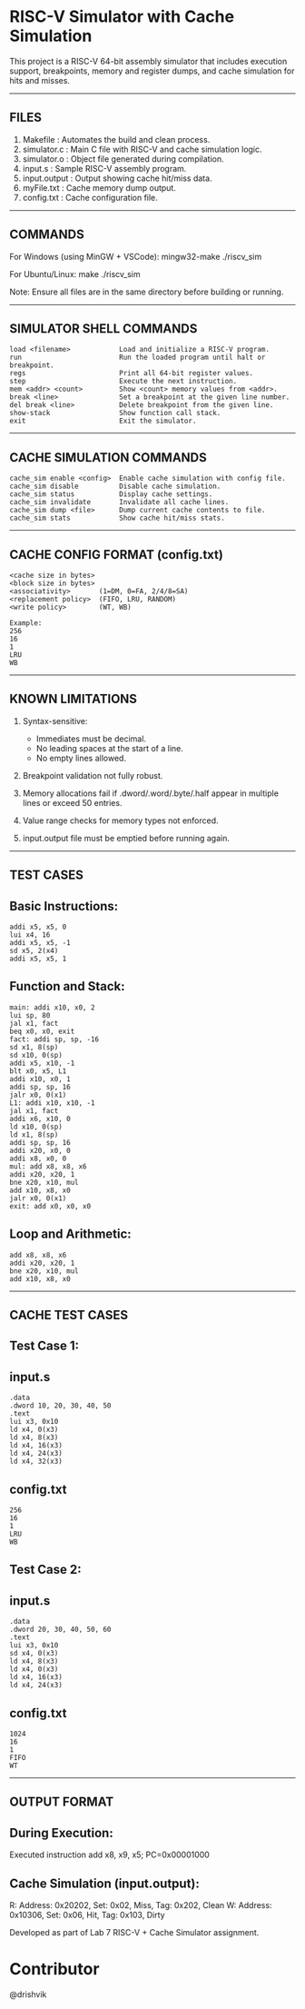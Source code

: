 RISC-V Simulator with Cache Simulation
======================================

This project is a RISC-V 64-bit assembly simulator that includes execution support, breakpoints, memory and register dumps, and cache simulation for hits and misses.

------------------------------------------------------------
FILES
------------------------------------------------------------

1. Makefile          : Automates the build and clean process.
2. simulator.c       : Main C file with RISC-V and cache simulation logic.
3. simulator.o       : Object file generated during compilation.
4. input.s           : Sample RISC-V assembly program.
5. input.output      : Output showing cache hit/miss data.
6. myFile.txt        : Cache memory dump output.
7. config.txt        : Cache configuration file.

------------------------------------------------------------
COMMANDS
------------------------------------------------------------

For Windows (using MinGW + VSCode):
    mingw32-make
    ./riscv_sim

For Ubuntu/Linux:
    make
    ./riscv_sim

Note: Ensure all files are in the same directory before building or running.

------------------------------------------------------------
SIMULATOR SHELL COMMANDS
------------------------------------------------------------

    load <filename>            Load and initialize a RISC-V program.
    run                        Run the loaded program until halt or breakpoint.
    regs                       Print all 64-bit register values.
    step                       Execute the next instruction.
    mem <addr> <count>         Show <count> memory values from <addr>.
    break <line>               Set a breakpoint at the given line number.
    del break <line>           Delete breakpoint from the given line.
    show-stack                 Show function call stack.
    exit                       Exit the simulator.

------------------------------------------------------------
CACHE SIMULATION COMMANDS
------------------------------------------------------------

    cache_sim enable <config>  Enable cache simulation with config file.
    cache_sim disable          Disable cache simulation.
    cache_sim status           Display cache settings.
    cache_sim invalidate       Invalidate all cache lines.
    cache_sim dump <file>      Dump current cache contents to file.
    cache_sim stats            Show cache hit/miss stats.

------------------------------------------------------------
CACHE CONFIG FORMAT (config.txt)
------------------------------------------------------------

    <cache size in bytes>
    <block size in bytes>
    <associativity>       (1=DM, 0=FA, 2/4/8=SA)
    <replacement policy>  (FIFO, LRU, RANDOM)
    <write policy>        (WT, WB)

    Example:
    256
    16
    1
    LRU
    WB

------------------------------------------------------------
KNOWN LIMITATIONS
------------------------------------------------------------

1. Syntax-sensitive:
   - Immediates must be decimal.
   - No leading spaces at the start of a line.
   - No empty lines allowed.

2. Breakpoint validation not fully robust.

3. Memory allocations fail if .dword/.word/.byte/.half appear in multiple lines or exceed 50 entries.

4. Value range checks for memory types not enforced.

5. input.output file must be emptied before running again.

------------------------------------------------------------
TEST CASES
------------------------------------------------------------

Basic Instructions:
-------------------
    addi x5, x5, 0
    lui x4, 16
    addi x5, x5, -1
    sd x5, 2(x4)
    addi x5, x5, 1

Function and Stack:
-------------------
    main: addi x10, x0, 2
    lui sp, 80
    jal x1, fact
    beq x0, x0, exit
    fact: addi sp, sp, -16
    sd x1, 8(sp)
    sd x10, 0(sp)
    addi x5, x10, -1
    blt x0, x5, L1
    addi x10, x0, 1
    addi sp, sp, 16
    jalr x0, 0(x1)
    L1: addi x10, x10, -1
    jal x1, fact
    addi x6, x10, 0
    ld x10, 0(sp)
    ld x1, 8(sp)
    addi sp, sp, 16
    addi x20, x0, 0
    addi x8, x0, 0
    mul: add x8, x8, x6
    addi x20, x20, 1
    bne x20, x10, mul
    add x10, x8, x0
    jalr x0, 0(x1)
    exit: add x0, x0, x0

Loop and Arithmetic:
--------------------
    add x8, x8, x6
    addi x20, x20, 1
    bne x20, x10, mul
    add x10, x8, x0

------------------------------------------------------------
CACHE TEST CASES
------------------------------------------------------------

Test Case 1:
------------
input.s
-------
    .data
    .dword 10, 20, 30, 40, 50
    .text
    lui x3, 0x10
    ld x4, 0(x3)
    ld x4, 8(x3)
    ld x4, 16(x3)
    ld x4, 24(x3)
    ld x4, 32(x3)

config.txt
----------
    256
    16
    1
    LRU
    WB

Test Case 2:
------------
input.s
-------
    .data
    .dword 20, 30, 40, 50, 60
    .text
    lui x3, 0x10
    sd x4, 0(x3)
    ld x4, 8(x3)
    ld x4, 0(x3)
    ld x4, 16(x3)
    ld x4, 24(x3)

config.txt
----------
    1024
    16
    1
    FIFO
    WT

------------------------------------------------------------
OUTPUT FORMAT
------------------------------------------------------------

During Execution:
-----------------
Executed instruction add x8, x9, x5; PC=0x00001000

Cache Simulation (input.output):
--------------------------------
R: Address: 0x20202, Set: 0x02, Miss, Tag: 0x202, Clean
W: Address: 0x10306, Set: 0x06, Hit, Tag: 0x103, Dirty


Developed as part of Lab 7 RISC-V + Cache Simulator assignment.

# Contributor
@drishvik

